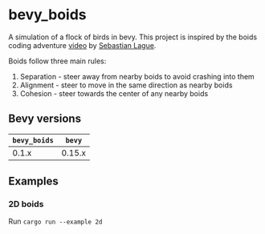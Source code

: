 # bevy_boids

A simulation of a flock of birds in bevy. This project is inspired by the boids coding adventure [video](https://www.youtube.com/watch?v=bqtqltqcQhw) by [Sebastian Lague](https://www.youtube.com/@SebastianLague).

Boids follow three main rules:

1. Separation - steer away from nearby boids to avoid crashing into them
2. Alignment - steer to move in the same direction as nearby boids
3. Cohesion - steer towards the center of any nearby boids

## Bevy versions

| `bevy_boids`   | `bevy`    |
|----------------|-----------|
| 0.1.x          | 0.15.x    |

## Examples

### 2D boids

Run `cargo run --example 2d`
